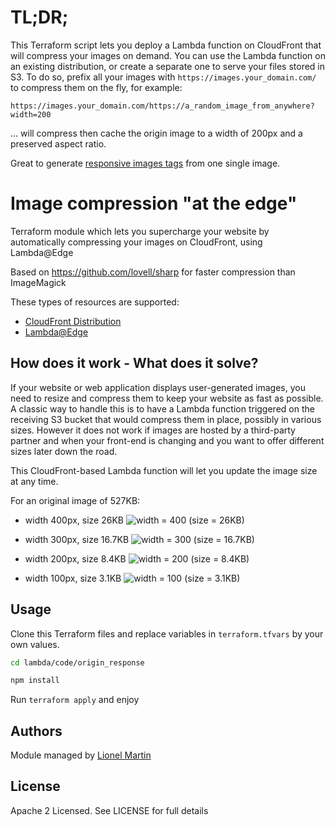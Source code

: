 # TL;DR;

This Terraform script lets you deploy a Lambda function on CloudFront that will compress your images on demand.
You can use the Lambda function on an existing distribution, or create a separate one to serve your files stored in S3.
To do so, prefix all your images with `https://images.your_domain.com/` to compress them on the fly, for example:

`https://images.your_domain.com/https://a_random_image_from_anywhere?width=200`

... will compress then cache the origin image to a width of 200px and a preserved aspect ratio.

Great to generate [responsive images tags](https://developer.mozilla.org/en-US/docs/Learn/HTML/Multimedia_and_embedding/Responsive_images) from one single image.

# Image compression "at the edge"

Terraform module which lets you supercharge your website by automatically compressing your images on CloudFront, using Lambda@Edge

Based on https://github.com/lovell/sharp for faster compression than ImageMagick

These types of resources are supported:

* [CloudFront Distribution](https://www.terraform.io/docs/providers/aws/r/cloudfront_distribution.html)
* [Lambda@Edge](https://www.terraform.io/docs/providers/aws/r/lambda_function.html)

## How does it work - What does it solve?

If your website or web application displays user-generated images, you need to resize and compress them to keep your website as fast as possible.
A classic way to handle this is to have a Lambda function triggered on the receiving S3 bucket that would compress them in place, possibly in various sizes.
However it does not work if images are hosted by a third-party partner and when your front-end is changing and you want to offer different sizes later down the road.

This CloudFront-based Lambda function will let you update the image size at any time.

For an original image of 527KB:
* width 400px, size 26KB
![width = 400 (size = 26KB)](https://images.getlionel.com/https://raw.githubusercontent.com/li0nel/terraform-aws-cloudfront-image-compression/master/image.png?width=400)

* width 300px, size 16.7KB
![width = 300 (size = 16.7KB)](https://images.getlionel.com/https://raw.githubusercontent.com/li0nel/terraform-aws-cloudfront-image-compression/master/image.png?width=300)

* width 200px, size 8.4KB
![width = 200 (size = 8.4KB)](https://images.getlionel.com/https://raw.githubusercontent.com/li0nel/terraform-aws-cloudfront-image-compression/master/image.png?width=200)

* width 100px, size 3.1KB
![width = 100 (size = 3.1KB)](https://images.getlionel.com/https://raw.githubusercontent.com/li0nel/terraform-aws-cloudfront-image-compression/master/image.png?width=100)

## Usage

Clone this Terraform files and replace variables in `terraform.tfvars` by your own values.

```bash
cd lambda/code/origin_response

npm install
```

Run `terraform apply` and enjoy

## Authors

Module managed by [Lionel Martin](https://getlionel.com)

## License

Apache 2 Licensed. See LICENSE for full details
